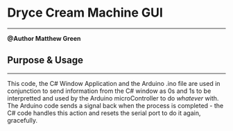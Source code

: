 # Dryce Cream Machine GUI
---------------------------------------
**@Author Matthew Green**

## Purpose & Usage
---------------------------------------
This code, the C# Window Application and the Arduino .ino file are used in conjunction to send information from the C# window as 0s and 1s to be interpretted and used by the Arduino microController to do *whatever* with. The Arduino code sends a signal back when the process is completed - the C# code handles this action and resets the serial port to do it again, gracefully.